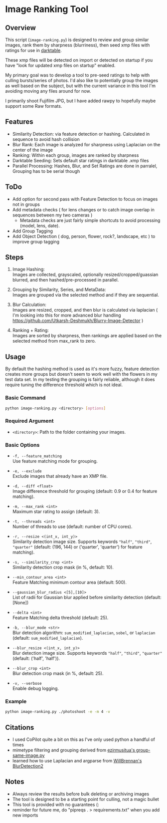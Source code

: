 # Image Ranking Tool


## Overview

This script (`image-ranking.py`) is designed to review and group similar images, rank them by sharpness (blurriness), then seed xmp files with ratings for use in [darktable](https://www.darktable.org/).

These xmp files will be detected on import or detected on startup if you have "look for updated xmp files on startup" enabled.

My primary goal was to develop a tool to pre-seed ratings to help with culling bursts/series of photos. I'd also like to potentially group the images as well based on the subject, but with the current variance in this tool I'm avoiding moving any files around for now.

I primarily shoot Fujifilm JPG, but I have added rawpy to hopefully maybe support some Raw formats.

## Features

- Similarity Detection: via feature detection or hashing. Calculated in sequence to avoid hash collision
- Blur Rank: Each image is analyzed for sharpness using Laplacian on the center of the image
- Ranking: Within each group, images are ranked by sharpness
- Darktable Seeding: Sets default star ratings in darktable .xmp files
- Parallel Processing: Hashes, Blur, and Set Ratings are done in parralel, Grouping has to be serial though

## ToDo

- Add option for second pass with Feature Detection to focus on images not in groups
- Add metadata checks ( for lens changes or to catch image overlap in sequences between my two cameras )
  - Metadata checks are just fairly simple shortcuts to avoid processing (model, lens, date).
- Add Group Tagging
- Add Object Detection ( dog, person, flower, rock?, landscape, etc ) to improve group tagging


## Steps

1. Image Hashing:  
   Images are collected, grayscaled, optionally resized/cropped/guassian blurred, and then hashed/pre-processed in parallel.

2. Grouping by Similarity, Series, and MetaData:  
   Images are grouped via the selected method and if they are sequential. 

3. Blur Calculation:  
   Images are resized, cropped, and then blur is calculated via laplacian ( I'm looking into this for more advanced blur handling https://github.com/Utkarsh-Deshmukh/Blurry-Image-Detector )

4. Ranking + Rating:  
   Images are sorted by sharpness, then rankings are applied based on the selected method from max_rank to zero. 


## Usage

By default the hashing method is used as it's more fuzzy, feature detection creates more groups but doesn't seem to work well with the flowers in my test data set. In my testing the grouping is fairly reliable, although it does require tuning the difference threshold which is not ideal.


### Basic Command

```sh
python image-ranking.py <directory> [options]
```

### Required Argument

- `<directory>`: Path to the folder containing your images.

### Basic Options

- `-f, --feature_matching`  
  Use feature matching mode for grouping.

- `-e, --exclude`  
  Exclude images that already have an XMP file.

- `-d, --diff <float>`  
  Image difference threshold for grouping (default: 0.9 or 0.4 for feature matching).

- `-m, --max_rank <int>`  
  Maximum star rating to assign (default: 3).

- `-t, --threads <int>`  
  Number of threads to use (default: number of CPU cores).

- `-r, --resize <(int_x, int_y)>`  
  Similarity detection image size. Supports keywords `"half"`, `"third"`, `"quarter"` (default: (196, 144) or ('quarter', 'quarter') for feature matching).
    
- `-s, --similarity_crop <int>`  
  Similarity detection crop mask (in %, default: 10).

- `--min_contour_area <int>`  
  Feature Matching minimum contour area (default: 500).

- `--gaussian_blur_radius <[5],[10]>`  
  List of radii for Gaussian blur applied before similarity detection (default: [None])

- `--delta <int>`  
  Feature Matching delta threshold (default: 25).

- `-b, --blur_mode <str>`  
  Blur detection algorithm: `sum_modified_laplacian`, `sobel`, or `laplacian` (default: `sum_modified_laplacian`).

- `--blur_resize <(int_x, int_y)>`  
  Blur detection image size. Supports keywords `"half"`, `"third"`, `"quarter"` (default: ('half', 'half')).

- `--blur_crop <int>`  
  Blur detection crop mask (in %, default: 25).

- `-v, --verbose`  
  Enable debug logging.

### Example

```sh
python image-ranking.py ./photoshoot -e -m 4 -v
```

## Citations

- I used CoPilot quite a bit on this as I've only used python a handful of times 
- mimetype filtering and grouping derived from [ezirmusitua's group-same-image.py](https://gist.github.com/ezirmusitua/1aa47567ad4ebd5679f9e3df09585e17) 
- learned how to use Laplacian and argparse from [WillBrennan's BlurDetection2](https://github.com/WillBrennan/BlurDetection2/tree/master) 


## Notes

- Always review the results before bulk deleting or archiving images
- The tool is designed to be a starting point for culling, not a magic bullet
- This tool is provided with no guarantees (:
- reminder for future me, do "pipreqs . > requirements.txt" when you add new imports